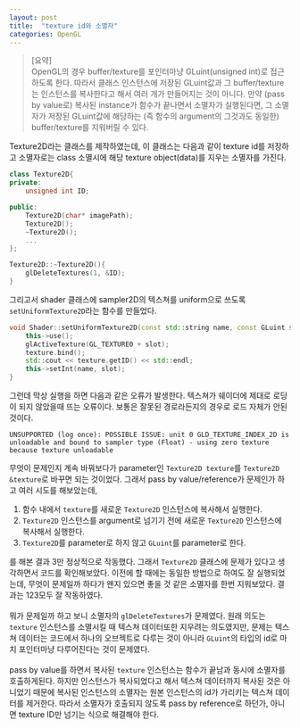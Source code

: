 ```yaml
---
layout: post
title:  "texture id와 소멸자"
categories: OpenGL
---
```


> [요약]\
> OpenGL의 경우 buffer/texture를 포인터마냥 GLuint(unsigned int)로 접근하도록 한다. 따라서 클래스 인스턴스에 저장된 GLuint값과 그 buffer/texture는 인스턴스를 복사한다고 해서 여러 개가 만들어지는 것이 아니다. 만약 (pass by value로) 복사된 instance가 함수가 끝나면서 소멸자가 실행된다면, 그 소멸자가 저장된 GLuint값에 해당하는 (즉 함수의 argument의 그것과도 동일한) buffer/texture를 지워버릴 수 있다.


Texture2D라는 클래스를 제작하였는데, 이 클래스는 다음과 같이 texture id를 저장하고 소멸자로는 class 소멸시에 해당 texture object(data)를 지우는 소멸자를 가진다. 
```cpp
class Texture2D{
private:
    unsigned int ID;

public:
    Texture2D(char* imagePath);
    Texture2D();
    ~Texture2D();
    ...
};

Texture2D::~Texture2D(){
    glDeleteTextures(1, &ID);
}
```

그리고서 shader 클래스에 sampler2D의 텍스쳐를 uniform으로 쓰도록 `setUniformTexture2D`라는 함수를 만들었다. 
```cpp
void Shader::setUniformTexture2D(const std::string name, const GLuint slot, const Texture2D texture){
    this->use();
    glActiveTexture(GL_TEXTURE0 + slot);
    texture.bind();
    std::cout << texture.getID() << std::endl;
    this->setInt(name, slot);
}
```
그런데 막상 실행을 하면 다음과 같은 오류가 발생한다. 텍스쳐가 쉐이더에 제대로 로딩이 되지 않았을때 뜨는 오류이다. 보통은 잘못된 경로라든지의 경우로 로드 자체가 안된 것이다.
```
UNSUPPORTED (log once): POSSIBLE ISSUE: unit 0 GLD_TEXTURE_INDEX_2D is unloadable and bound to sampler type (Float) - using zero texture because texture unloadable
```
무엇이 문제인지 계속 바꿔보다가 parameter인 `Texture2D texture`를 `Texture2D &texture`로 바꾸면 되는 것이었다. 그래서 pass by value/reference가 문제인가 하고 여러 시도를 해보았는데,
1. 함수 내에서 `texture`를 새로운 `Texture2D` 인스턴스에 복사해서 실행한다.
2. `Texture2D` 인스턴스를 argument로 넘기기 전에 새로운 `Texture2D` 인스턴스에 복사해서 실행한다.
3. `Texture2D`를 parameter로 하지 않고 `GLuint`를 parameter로 한다.

를 해본 결과 3만 정상적으로 작동했다. 그래서 `Texture2D` 클래스에 문제가 있다고 생각하면서 코드를 확인해보았다. 이전에 할 때에는 동일한 방법으로 하여도 잘 실행되었는데, 무엇이 문제일까 하다가 왠지 있으면 좋을 것 같은 소멸자를 한번 지워보았다. 결과는 123모두 잘 작동하였다.\
\
뭐가 문제일까 하고 보니 소멸자의 `glDeleteTextures`가 문제였다. 원래 의도는 `texture` 인스턴스를 소멸시킬 때 텍스쳐 데이터또한 지우려는 의도였지만, 문제는 텍스쳐 데이터는 코드에서 하나의 오브젝트로 다루는 것이 아니라 `GLuint`의 타입의 id로 마치 포인터마냥 다루어진다는 것이 문제였다.\
\
pass by value를 하면서 복사된 `texture` 인스턴스는 함수가 끝남과 동시에 소멸자를 호출하게된다. 하지만 인스턴스가 복사되었다고 해서 텍스쳐 데이터까지 복사된 것은 아니었기 때문에 복사된 인스턴스의 소멸자는 원본 인스턴스의 id가 가리키는 텍스쳐 데이터를 제거한다. 따라서 소멸자가 호출되지 않도록 pass by reference로 하던가, 아니면 texture ID만 넘기는 식으로 해결해야 한다.